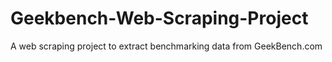 # Geekbench-Web-Scraping-Project
A web scraping project to extract benchmarking data from GeekBench.com
